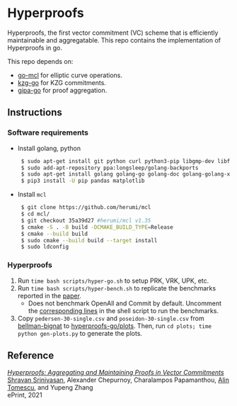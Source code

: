 # Hyperproofs

Hyperproofs, the first vector commitment (VC) scheme that is efficiently maintainable and aggregatable.
This repo contains the implementation of Hyperproofs in go.

This repo depends on:
- [go-mcl](https://github.com/alinush/go-mcl/) for elliptic curve operations.
- [kzg-go](https://github.com/hyperproofs/kzg-go) for KZG commitments.
- [gipa-go](https://github.com/hyperproofs/gipa-go) for proof aggregation.

[hyperproofs]: https://ia.cr/2021/599
## Instructions

### Software requirements
- Install golang, python
   ```bash
    $ sudo apt-get install git python curl python3-pip libgmp-dev libflint-dev
    $ sudo add-apt-repository ppa:longsleep/golang-backports
    $ sudo apt-get install golang golang-go golang-doc golang-golang-x-tools
    $ pip3 install -U pip pandas matplotlib
   ```
- Install ```mcl```
   ```bash
    $ git clone https://github.com/herumi/mcl
    $ cd mcl/
    $ git checkout 35a39d27 #herumi/mcl v1.35
    $ cmake -S . -B build -DCMAKE_BUILD_TYPE=Release
    $ cmake --build build
    $ sudo cmake --build build --target install
    $ sudo ldconfig
   ```

### Hyperproofs

1. Run ```time bash scripts/hyper-go.sh``` to setup PRK, VRK, UPK, etc.
2. Run ```time bash scripts/hyper-bench.sh``` to replicate the benchmarks reported in the [paper][hyperproofs].
   - Does not benchmark OpenAll and Commit by default. Uncomment the [corresponding lines](https://github.com/hyperproofs/hyperproofs-go/blob/main/scripts/hyper-bench.sh#L23) in the shell script to run the benchmarks.
3. Copy ```pedersen-30-single.csv``` and ```poseidon-30-single.csv``` from [bellman-bignat](https://github.com/hyperproofs/bellman-bignat) to [hyperproofs-go/plots](https://github.com/hyperproofs/hyperproofs-go/tree/main/plots). Then, run ```cd plots; time python gen-plots.py``` to generate the plots.
## Reference

[_Hyperproofs: Aggregating and Maintaining Proofs in Vector Commitments_][hyperproofs]\
[Shravan Srinivasan](https://github.com/sshravan), Alexander Chepurnoy, Charalampos Papamanthou, [Alin Tomescu](https://github.com/alinush), and Yupeng Zhang\
ePrint, 2021
